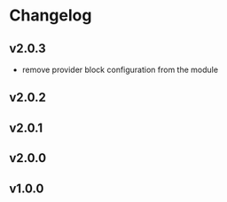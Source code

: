 # Changelog

## v2.0.3
- remove provider block configuration from the module  
## v2.0.2
## v2.0.1
## v2.0.0
## v1.0.0
